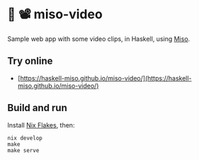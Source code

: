 # 🍜 📽️ miso-video

Sample web app with some video clips, in Haskell, using [Miso](https://haskell-miso.org/).


## Try online

- [https://haskell-miso.github.io/miso-video/](https://haskell-miso.github.io/miso-video/)


## Build and run

Install [Nix Flakes](https://nixos.wiki/wiki/Flakes), then:

```
nix develop
make
make serve
```

